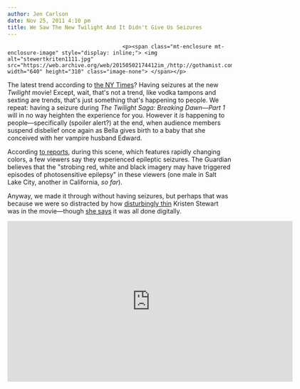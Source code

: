 ```yaml
---
author: Jen Carlson
date: Nov 25, 2011 4:10 pm
title: We Saw The New Twilight And It Didn't Give Us Seizures
---
```


	
										<p><span class="mt-enclosure mt-enclosure-image" style="display: inline;"> <img alt="stewertkriten1111.jpg" src="https://web.archive.org/web/20150502174412im_/http://gothamist.com/attachments/arts_jen/stewertkriten1111.jpg" width="640" height="310" class="image-none"> </span></p>

<p>The latest trend according to <a href="https://web.archive.org/web/20150502174412/http://artsbeat.blogs.nytimes.com/2011/11/25/did-you-need-us-to-tell-you-that-twilight-could-cause-seizures/?partner=rss&amp;emc=rss&amp;pagewanted=all">the NY Times</a>? Having seizures at the new <em>Twilight</em> movie! Except, wait, that&apos;s not a trend, like vodka tampons and sexting are trends, that&apos;s just something that&apos;s happening to people. We repeat: having a seizure during <em>The Twilight Saga: Breaking Dawn&#x2014;Part 1</em> will in no way heighten the experience for you. However it <em>is</em> happening to people&#x2014;specifically (spoiler alert?) at the end, when audience members suspend disbelief once again as Bella gives birth to a baby that she conceived with her vampire husband Edward.</p>

<p>According <a href="https://web.archive.org/web/20150502174412/http://www.guardian.co.uk/film/2011/nov/25/twilight-breaking-dawn-causes-seizures">to reports</a>, during this scene, which features rapidly changing colors, a few viewers say they experienced epileptic seizures. The Guardian believes that the &quot;strobing red, white and black imagery may have triggered episodes of photosensitive epilepsy&quot; in these viewers (one male in Salt Lake City, another in California, <em>so far</em>). </p>

<p>Anyway, we made it through without having seizures, but perhaps that was because we were so distracted by how <a href="https://web.archive.org/web/20150502174412/http://crushable.com/entertainment/kristen-stewart-pro-thinspo-breaking-dawn-513/">disturbingly thin</a> Kristen Stewart was in the movie&#x2014;though <a href="https://web.archive.org/web/20150502174412/http://www.hollywoodreporter.com/fash-track/twilight-kristen-stewart-breaking-dawn-257717">she says</a> it was all done digitally.</p>

<p><iframe width="640" height="360" src="https://web.archive.org/web/20150502174412if_/http://www.youtube.com/embed/p1OHXR63a38" frameborder="0" allowfullscreen></iframe></p>					
										
									
				